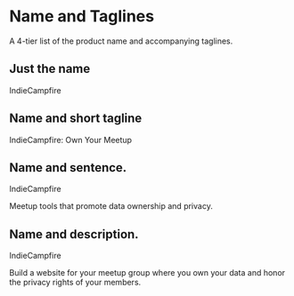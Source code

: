 # Name and Taglines

A 4-tier list of the product name and accompanying taglines.

## Just the name

IndieCampfire

## Name and short tagline

IndieCampfire: Own Your Meetup

## Name and sentence.

IndieCampfire

Meetup tools that promote data ownership and privacy.

## Name and description.

IndieCampfire

Build a website for your meetup group where you own your data and honor the privacy rights of your members.